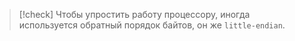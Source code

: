 
> [!check] 
> Чтобы упростить работу процессору, иногда используется обратный порядок байтов, он же `little-endian`.

